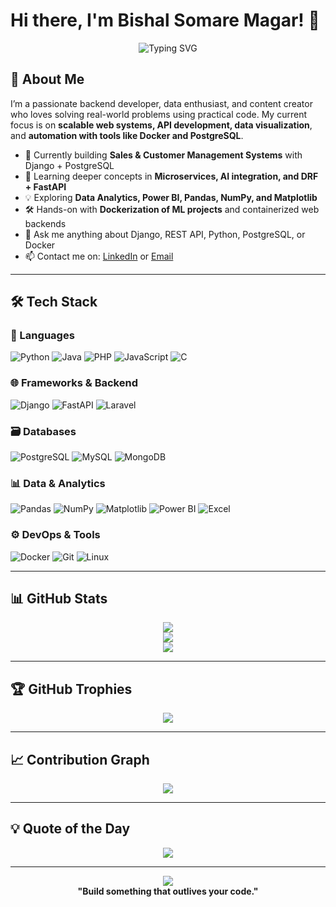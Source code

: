 # Hi there, I'm Bishal Somare Magar! 👋

<div align="center">
   <img src="https://readme-typing-svg.herokuapp.com?font=Fira+Code&pause=1000&color=00FFD5&center=true&vCenter=true&width=600&lines=Backend+Developer+%7C+Django+%7C+FastAPI;Data+Analytics+Explorer+%7C+ML+Dockerizer;Open+to+Collaboration+%7C+Always+Learning;Building+Real-World+Projects+with+Impact" alt="Typing SVG" />
</div>

## 🚀 About Me

I’m a passionate backend developer, data enthusiast, and content creator who loves solving real-world problems using practical code. My current focus is on **scalable web systems, API development, data visualization**, and **automation with tools like Docker and PostgreSQL**.

* 🔭 Currently building **Sales & Customer Management Systems** with Django + PostgreSQL  
* 🌱 Learning deeper concepts in **Microservices, AI integration, and DRF + FastAPI**  
* 💡 Exploring **Data Analytics, Power BI, Pandas, NumPy, and Matplotlib**  
* 🛠️ Hands-on with **Dockerization of ML projects** and containerized web backends  
* 💬 Ask me anything about Django, REST API, Python, PostgreSQL, or Docker  
* 📫 Contact me on: [LinkedIn](https://www.linkedin.com/in/bishal-somare-magar/) or [Email](mailto:vishalsomare.mgt@gmail.com)  

---

## 🛠️ Tech Stack

### 🧠 Languages
![Python](https://img.shields.io/badge/-Python-3776AB?style=flat-square&logo=python&logoColor=white)
![Java](https://img.shields.io/badge/-Java-007396?style=flat-square&logo=java&logoColor=white)
![PHP](https://img.shields.io/badge/-PHP-777BB4?style=flat-square&logo=php&logoColor=white)
![JavaScript](https://img.shields.io/badge/-JavaScript-F7DF1E?style=flat-square&logo=javascript&logoColor=black)
![C](https://img.shields.io/badge/-C-00599C?style=flat-square&logo=c&logoColor=white)

### 🌐 Frameworks & Backend
![Django](https://img.shields.io/badge/-Django-092E20?style=flat-square&logo=django&logoColor=white)
![FastAPI](https://img.shields.io/badge/-FastAPI-009688?style=flat-square&logo=fastapi&logoColor=white)
![Laravel](https://img.shields.io/badge/-Laravel-F55247?style=flat-square&logo=laravel&logoColor=white)

### 🗃️ Databases
![PostgreSQL](https://img.shields.io/badge/-PostgreSQL-336791?style=flat-square&logo=postgresql&logoColor=white)
![MySQL](https://img.shields.io/badge/-MySQL-4479A1?style=flat-square&logo=mysql&logoColor=white)
![MongoDB](https://img.shields.io/badge/-MongoDB-47A248?style=flat-square&logo=mongodb&logoColor=white)

### 📊 Data & Analytics
![Pandas](https://img.shields.io/badge/-Pandas-150458?style=flat-square&logo=pandas&logoColor=white)
![NumPy](https://img.shields.io/badge/-NumPy-013243?style=flat-square&logo=numpy&logoColor=white)
![Matplotlib](https://img.shields.io/badge/-Matplotlib-11557C?style=flat-square&logo=python&logoColor=white)
![Power BI](https://img.shields.io/badge/-Power%20BI-F2C811?style=flat-square&logo=power-bi&logoColor=black)
![Excel](https://img.shields.io/badge/-Excel-217346?style=flat-square&logo=microsoft-excel&logoColor=white)

### ⚙️ DevOps & Tools
![Docker](https://img.shields.io/badge/-Docker-2496ED?style=flat-square&logo=docker&logoColor=white)
![Git](https://img.shields.io/badge/-Git-F05032?style=flat-square&logo=git&logoColor=white)
![Linux](https://img.shields.io/badge/-Linux-FCC624?style=flat-square&logo=linux&logoColor=black)

---

## 📊 GitHub Stats

<div align="center">
  <img src="https://github-readme-stats.vercel.app/api?username=Bishal-Somare&show_icons=true&theme=tokyonight&count_private=true" />
</div>

<div align="center">
  <img src="https://github-readme-streak-stats.herokuapp.com/?user=Bishal-Somare&theme=tokyonight" />
</div>

<div align="center">
  <img src="https://github-readme-stats.vercel.app/api/top-langs/?username=Bishal-Somare&layout=compact&theme=tokyonight" />
</div>

---

## 🏆 GitHub Trophies

<div align="center">
  <img src="https://github-profile-trophy.vercel.app/?username=Bishal-Somare&theme=tokyonight&no-frame=true&no-bg=true&margin-w=4" />
</div>

---

## 📈 Contribution Graph

<div align="center">
  <img src="https://github-readme-activity-graph.vercel.app/graph?username=Bishal-Somare&theme=tokyo-night" />
</div>

---

## 💡 Quote of the Day

<div align="center">
  <img src="https://quotes-github-readme.vercel.app/api?type=horizontal&theme=tokyonight" />
</div>

---

<div align="center">
  <img src="https://komarev.com/ghpvc/?username=Bishal-Somare&label=Profile%20views&color=0e75b6&style=flat" />
</div>

<div align="center">
  <b>"Build something that outlives your code."</b>
</div>
